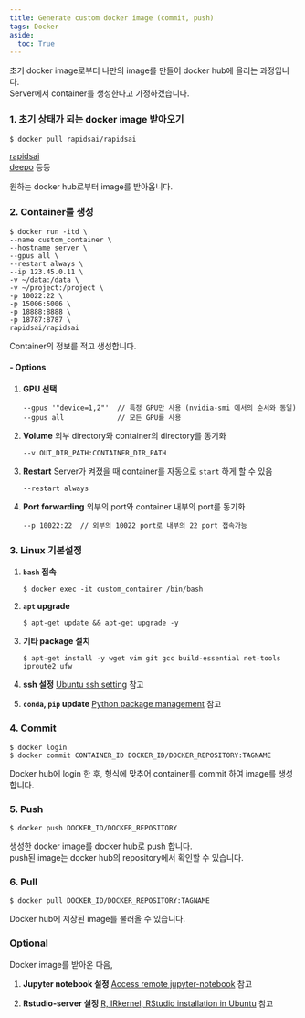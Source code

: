 ```yaml
---
title: Generate custom docker image (commit, push)
tags: Docker
aside:
  toc: True
---
```


<!--more-->

초기 docker image로부터 나만의 image를 만들어 docker hub에 올리는 과정입니다.  
Server에서 container를 생성한다고 가정하겠습니다.


### 1. 초기 상태가 되는 docker image 받아오기
    $ docker pull rapidsai/rapidsai

[rapidsai](https://hub.docker.com/r/rapidsai/rapidsai/)  
[deepo](https://hub.docker.com/r/ufoym/deepo/)
등등

원하는 docker hub로부터 image를 받아옵니다.


### 2. Container를 생성
    $ docker run -itd \
    --name custom_container \
    --hostname server \
    --gpus all \
    --restart always \
    --ip 123.45.0.11 \
    -v ~/data:/data \
    -v ~/project:/project \
    -p 10022:22 \
    -p 15006:5006 \
    -p 18888:8888 \
    -p 18787:8787 \
    rapidsai/rapidsai

Container의 정보를 적고 생성합니다.  

#### - Options
1. **GPU 선택**

       --gpus '"device=1,2"'  // 특정 GPU만 사용 (nvidia-smi 에서의 순서와 동일)
       --gpus all             // 모든 GPU를 사용

2. **Volume**
외부 directory와 container의 directory를 동기화


       --v OUT_DIR_PATH:CONTAINER_DIR_PATH

3. **Restart**
Server가 켜졌을 때 container를 자동으로 `start` 하게 할 수 있음

       --restart always

4. **Port forwarding**
외부의 port와 container 내부의 port를 동기화

       --p 10022:22  // 외부의 10022 port로 내부의 22 port 접속가능


### 3. Linux 기본설정
1. **`bash` 접속**
    
       $ docker exec -it custom_container /bin/bash
       
2. **`apt` upgrade**

       $ apt-get update && apt-get upgrade -y

3. **기타 package 설치**

       $ apt-get install -y wget vim git gcc build-essential net-tools iproute2 ufw

4. **ssh 설정**
[Ubuntu ssh setting](https://djy-git.github.io/2019/10/10/ssh.html#gsc.tab=0) 참고

5. **`conda`, `pip` update**
[Python package management](https://djy-git.github.io/2020/02/25/upgrade_pkg.html#gsc.tab=0) 참고


### 4. Commit
  
    $ docker login
    $ docker commit CONTAINER_ID DOCKER_ID/DOCKER_REPOSITORY:TAGNAME
    
Docker hub에 login 한 후, 형식에 맞추어 container를 commit 하여 image를 생성합니다.


### 5. Push

    $ docker push DOCKER_ID/DOCKER_REPOSITORY
    
생성한 docker image를 docker hub로 push 합니다.  
push된 image는 docker hub의 repository에서 확인할 수 있습니다.


### 6. Pull

    $ docker pull DOCKER_ID/DOCKER_REPOSITORY:TAGNAME
    
Docker hub에 저장된 image를 불러올 수 있습니다.


### Optional
Docker image를 받아온 다음,  
1. **Jupyter notebook 설정**
[Access remote jupyter-notebook](https://djy-git.github.io/2019/10/10/remote_jupyter#gsc.tab=0) 참고

2. **Rstudio-server 설정**
[R, IRkernel, RStudio installation in Ubuntu](https://djy-git.github.io/2019/10/18/install.html#gsc.tab=0) 참고
